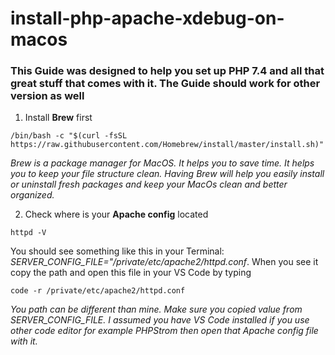# install-php-apache-xdebug-on-macos 

### This Guide was designed to help you set up PHP 7.4 and all that great stuff that comes with it. The Guide should work for other version as well

1. Install **Brew** first

`/bin/bash -c "$(curl -fsSL https://raw.githubusercontent.com/Homebrew/install/master/install.sh)"`

_Brew is a package manager for MacOS. It helps you to save time. It helps you to keep your file structure clean. Having Brew will help you easily install or uninstall fresh packages and keep your MacOs clean and better organized._ 

2. Check where is your **Apache config** located

`httpd -V`

You should see something like this in your Terminal: *SERVER_CONFIG_FILE="/private/etc/apache2/httpd.conf*. When you see it copy the path and open this file in your VS Code by typing

`code -r /private/etc/apache2/httpd.conf `

_You path can be different than mine. Make sure you copied value from SERVER_CONFIG_FILE. I assumed you have VS Code installed if you use other code editor for example PHPStrom then open that Apache config file with it._ 



